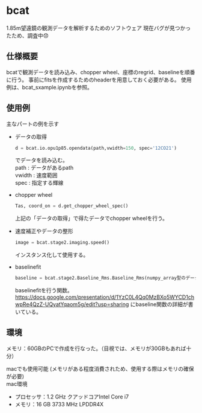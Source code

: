 # bcat
1.85m望遠鏡の観測データを解析するためのソフトウェア
<span style='color; red'> 現在バグが見つかったため、調査中:disappointed: </span>

## 仕様概要
bcatで観測データを読み込み、chopper wheel、座標のregrid、baselineを順番に行う。
事前にfitsを作成するためのheaderを用意しておく必要がある。
使用例は、bcat_sxample.ipynbを参照。

## 使用例
主なパートの例を示す

- データの取得
    ```python
    d = bcat.io.opu1p85.opendata(path,vwidth=150, spec='12CO21')
    ```
    でデータを読み込む。  
    path : データがあるpath  
    vwidth : 速度範囲  
    spec : 指定する輝線  


- chopper wheel
    ```python
    Tas, coord_on = d.get_chopper_wheel_spec()
    ```
    上記の「データの取得」で得たデータでchopper wheelを行う。


- 速度補正やデータの整形
    ```python
    image = bcat.stage2.imaging.speed()
    ```
    インスタンス化して使用する。


- baselinefit
    ```python
    baseline = bcat.stage2.Baseline_Rms.Baseline_Rms(numpy_array型のデータ, 速度)
    ```
    baselinefitを行う関数。  
    https://docs.google.com/presentation/d/1YzC0L4Qq0MzBXo5WYCD1chwpRe4QzZ-UQyatYqaom5g/edit?usp=sharing
    にbaseline関数の詳細が書いている。

## 環境
メモリ：60GBのPCで作成を行なった。（目視では、メモリが30GBもあれば十分）

macでも使用可能 (メモリがある程度消費されため、使用する際はメモリの確保が必要)  
mac環境  
   - プロセッサ：1.2 GHz クアッドコアIntel Core i7
   - メモリ：16 GB 3733 MHz LPDDR4X